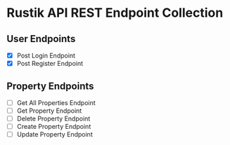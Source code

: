 # Rustik API REST Endpoint Collection

## User Endpoints

- [x] Post Login Endpoint
- [x] Post Register Endpoint

## Property Endpoints

- [ ] Get All Properties Endpoint
- [ ] Get Property Endpoint
- [ ] Delete Property Endpoint
- [ ] Create Property Endpoint
- [ ] Update Property Endpoint
